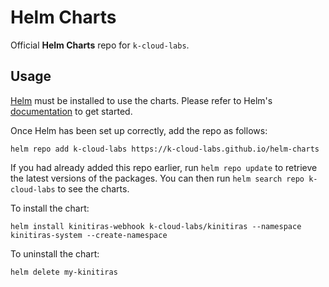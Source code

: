 # Helm Charts

Official **Helm Charts** repo for `k-cloud-labs`.

## Usage

[Helm](https://helm.sh) must be installed to use the charts.  Please refer to
Helm's [documentation](https://helm.sh/docs) to get started.

Once Helm has been set up correctly, add the repo as follows:

    helm repo add k-cloud-labs https://k-cloud-labs.github.io/helm-charts

If you had already added this repo earlier, run `helm repo update` to retrieve
the latest versions of the packages.  You can then run `helm search repo
k-cloud-labs` to see the charts.

To install the <chart-name> chart:

    helm install kinitiras-webhook k-cloud-labs/kinitiras --namespace kinitiras-system --create-namespace

To uninstall the chart:

    helm delete my-kinitiras

